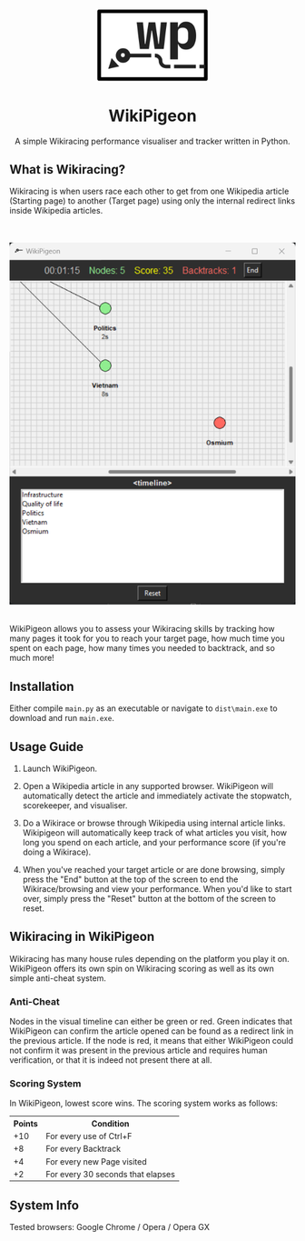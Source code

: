 <div align="center">
  <img src="assets/wikipigeon_full.png" alt="Logo" width="200">
  
  # WikiPigeon

  A simple Wikiracing performance visualiser and tracker written in Python.
</div>

## What is Wikiracing?

Wikiracing is when users race each other to get from one Wikipedia article (Starting page) to another (Target page) using only the internal redirect links inside Wikipedia articles.

<div align="center">

  <br><br>
  <img src="assets/wikipigeon_ss.png" alt="Logo">
  <br><br>
  
</div>

WikiPigeon allows you to assess your Wikiracing skills by tracking how many pages it took for you to reach your target page, how much time you spent on each page, how many times you needed to backtrack, and so much more! 

## Installation

Either compile ```main.py``` as an executable or navigate to ```dist\main.exe``` to download and run ```main.exe```.

## Usage Guide

1. Launch WikiPigeon.

2. Open a Wikipedia article in any supported browser. WikiPigeon will automatically detect the article and immediately activate the stopwatch, scorekeeper, and visualiser.

3. Do a Wikirace or browse through Wikipedia using internal article links. Wikipigeon will automatically keep track of what articles you visit, how long you spend on each article, and your performance score (if you're doing a Wikirace).

4. When you've reached your target article or are done browsing, simply press the "End" button at the top of the screen to end the Wikirace/browsing and view your performance. When you'd like to start over, simply press the "Reset" button at the bottom of the screen to reset.

## Wikiracing in WikiPigeon

Wikiracing has many house rules depending on the platform you play it on. WikiPigeon offers its own spin on Wikiracing scoring as well as its own simple anti-cheat system.

### Anti-Cheat

Nodes in the visual timeline can either be green or red. Green indicates that WikiPigeon can confirm the article opened can be found as a redirect link in the previous article. If the node is red, it means that either WikiPigeon could not confirm it was present in the previous article and requires human verification, or that it is indeed not present there at all.

### Scoring System

In WikiPigeon, lowest score wins. The scoring system works as follows:
<table>
  <tr>
    <th>Points</th>
    <th>Condition</th>
  </tr>
  <tr>
    <td>+10</td>
    <td>For every use of Ctrl+F </td>
  </tr>
  <tr>
    <td>+8</td>
    <td>For every Backtrack</td>
  </tr>
  <tr>
    <td>+4</td>
    <td>For every new Page visited</td>
  </tr>
  <tr>
    <td>+2</td>
    <td>For every 30 seconds that elapses</td>
  </tr>
</table>

## System Info
Tested browsers: Google Chrome / Opera / Opera GX






